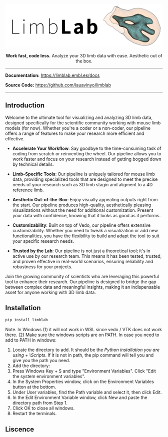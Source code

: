 <!-- ![Alt text](assets/logo.png "LimbLab") -->
<p align="center">
  <img src="docs/assets/header-white.png" alt="Alt text">
</p>
<p align="center"><strong>Work fast, code less.</strong> Analyze your 3D limb data with ease. Aesthetic out of the box.</p>



---------
**Documentation:** https://limblab.embl.es/docs

**Source Code:** https://github.com/lauavinyo/limblab

---------

## Introduction

Welcome to the ultimate tool for visualizing and analyzing 3D limb data, designed specifically for the scientific community working with mouse limb models (for now). Whether you're a coder or a non-coder, our pipeline offers a range of features to make your research more efficient and effective.

- **Accelerate Your Workflow**: Say goodbye to the time-consuming task of coding from scratch or reinventing the wheel. Our pipeline allows you to work faster and focus on your research instead of getting bogged down by technical details.

- **Limb-Specific Tools**: Our pipeline is uniquely tailored for mouse limb data, providing specialized tools that are designed to meet the precise needs of your research such as 3D limb stagin and aligment to a 4D reference limb. 

- **Aesthetic Out-of-the-Box**: Enjoy visually appealing outputs right from the start. Our pipeline produces high-quality, aesthetically pleasing visualizations without the need for additional customization. Present your data with confidence, knowing that it looks as good as it performs.

- **Customizability**: Built on top of Vedo, our pipeline offers extensive customizability. Whether you need to tweak a visualization or add new functionalities, you have the flexibility to build and adapt the tool to suit your specific research needs.

- **Trusted by the Lab**: Our pipeline is not just a theoretical tool; it's in active use by our research team. This means it has been tested, trusted, and proven effective in real-world scenarios, ensuring reliability and robustness for your projects.

Join the growing community of scientists who are leveraging this powerful tool to enhance their research. Our pipeline is designed to bridge the gap between complex data and meaningful insights, making it an indispensable asset for anyone working with 3D limb data.

## Installation

```bash
pip install limblab
``` 

Note. In Windows (1) it will not work in WSL since vedo / VTK does not work there. (2) Make sure the windows scripts are on PATH. 
In case you need to add to PATH in windows: 
1. Locate the directory to add. It should be the _Python installation you are using + \Scripts_. If it is not in path, the pip command will tell you and give you the path you need.
2. Add the directory:
  1. Press Windows Key + S and type "Environment Variables". Click "Edit the system environment variables".
  2. In the System Properties window, click on the Environment Variables button at the bottom.
  2. Under User variables, find the Path variable and select it, then click Edit.
  4. In the Edit Environment Variable window, click New and paste the directory path from Step 1.
  5. Click OK to close all windows.
3. Restart the terminals.
   
## Liscence
